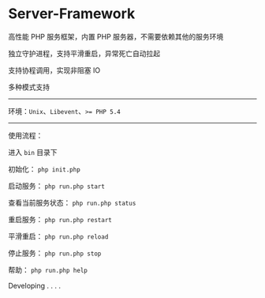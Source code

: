 # Server-Framework

高性能 PHP 服务框架，内置 PHP 服务器，不需要依赖其他的服务环境

独立守护进程，支持平滑重启，异常死亡自动拉起

支持协程调用，实现非阻塞 IO

多种模式支持

---

环境：`Unix`、`Libevent`、`>= PHP 5.4`



---

使用流程：

进入 `bin` 目录下

初始化： `php init.php`

启动服务： `php run.php start`

查看当前服务状态： `php run.php status`


重启服务： `php run.php restart`

平滑重启： `php run.php reload`

停止服务： `php run.php stop`

帮助： `php run.php help`

Developing . . . .
